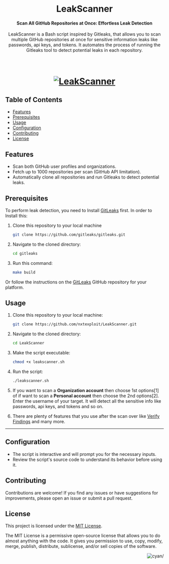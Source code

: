<h1 align="center">
  <br>
  LeakScanner
  <br>
</h1>

<h4 align="center">Scan All GitHub Repositories at Once: Effortless Leak Detection</h4>

<p align="center">
  LeakScanner is a Bash script inspired by Gitleaks, that allows you to scan multiple GitHub repositories at once for sensitive information leaks like passwords, api keys, and tokens. It automates the process of running the Gitleaks tool to detect potential leaks in each repository.
  <p>

<h1 align="center">
  <br>
  <a href="https://github.com/nxtexploit/LeakScanner"><img src="https://i.imgur.com/QpYpp7J.png" alt="LeakScanner"></a>

</h1>

## Table of Contents

- [Features](#features)
- [Prerequisites](#prerequisites)
- [Usage](#usage)
- [Configuration](#configuration)
- [Contributing](#contributing)
- [License](#license)

## Features

- Scan both GitHub user profiles and organizations.
- Fetch up to 1000 repositories per scan (GitHub API limitation).
- Automatically clone all repositories and run Gitleaks to detect potential leaks.


## Prerequisites

To perform leak detection, you need to Install [GitLeaks](https://github.com/gitleaks/gitleaks#installing) first. In order to Install this:
1. Clone this repository to your local machine
    ```bash
    git clone https://github.com/gitleaks/gitleaks.git
    ```
2. Navigate to the cloned directory:
    ```bash
    cd gitleaks
    ```
3. Run this command:
    ```bash
    make build
    ```
Or follow the instructions on the [GitLeaks](https://github.com/gitleaks/gitleaks#installing) GitHub repository for your platform.

## Usage

1. Clone this repository to your local machine:

   ```bash
   git clone https://github.com/nxtexploit/LeakScanner.git
   ```
2. Navigate to the cloned directory:
    ```bash
    cd LeakScanner
   ```
3. Make the script executable:
    ```bash
    chmod +x leakscanner.sh
    ```
4. Run the script:
    ```bash
   ./leakscanner.sh
    ```
5. If you want to scan a **Organization account** then choose 1st options[1] of if want to scan a **Personal account** then choose the 2nd options[2]. Enter the username of your target. It will detect all the sensitive info like passwords, api keys, and tokens and so on.


6. There are plenty of features that you use after the scan over like [Verify Findings](https://github.com/gitleaks/gitleaks#verify-findings) and many more.
---
## Configuration

+ The script is interactive and will prompt you for the necessary inputs.
+ Review the script's source code to understand its behavior before using it.

## Contributing

Contributions are welcome! If you find any issues or have suggestions for improvements, please open an issue or submit a pull request.

## License


This project is licensed under the [MIT License](LICENSE).

The MIT License is a permissive open-source license that allows you to do almost anything with the code. It gives you permission to use, copy, modify, merge, publish, distribute, sublicense, and/or sell copies of the software.

<p align="right"> <img src="https://komarev.com/ghpvc/?username=nxtexploit&style=flat&color=yellow" alt=cyan/> </p>

